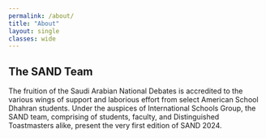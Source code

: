 ```yaml
---
permalink: /about/
title: "About"
layout: single
classes: wide
---
```


## The SAND Team

The fruition of the Saudi Arabian National Debates is accredited to the various wings of support and laborious effort from select American School Dhahran students. Under the auspices of International Schools Group, the SAND team, comprising of students, faculty, and Distinguished Toastmasters alike, present the very first edition of SAND 2024.
